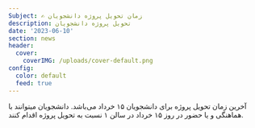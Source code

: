 ```yaml
---
Subject: ✍️ زمان تحویل پروژه دانشجویان
description: تحویل پروژه دانشجویان
date: '2023-06-10'
section: news
header:
  cover:
    coverIMG: /uploads/cover-default.png
config:
  color: default
  feed: true
---
```

آخرین زمان تحویل پروژه برای دانشجویان ۱۵ خرداد می‌باشد. دانشجویان میتوانند با هماهنگی و یا حضور در روز ۱۵ خرداد در سالن ۱ نسبت به تحویل پروژه اقدام کنند.
